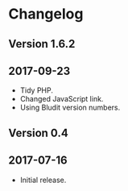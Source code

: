 # Changelog

## Version 1.6.2
## 2017-09-23
- Tidy PHP.
- Changed JavaScript link.
- Using Bludit version numbers.

## Version 0.4
## 2017-07-16
- Initial release.
